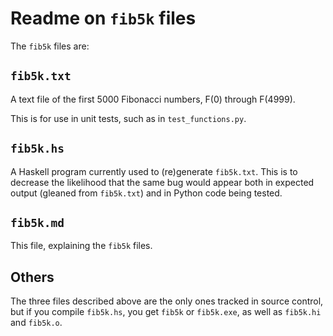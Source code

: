 <!-- SPDX-License-Identifier: 0BSD -->

# Readme on `fib5k` files

The `fib5k` files are:

## `fib5k.txt`

A text file of the first 5000 Fibonacci numbers, F(0) through F(4999).

This is for use in unit tests, such as in `test_functions.py`.

## `fib5k.hs`

A Haskell program currently used to (re)generate `fib5k.txt`. This is to
decrease the likelihood that the same bug would appear both in expected output
(gleaned from `fib5k.txt`) and in Python code being tested.

## `fib5k.md`

This file, explaining the `fib5k` files.

## Others

The three files described above are the only ones tracked in source control,
but if you compile `fib5k.hs`, you get `fib5k` or `fib5k.exe`, as well as
`fib5k.hi` and  `fib5k.o`.
